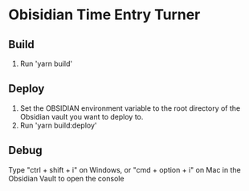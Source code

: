 # Obisidian Time Entry Turner

## Build

1. Run 'yarn build'

## Deploy

1. Set the OBSIDIAN environment variable to the root directory of the Obsidian vault you want to deploy to.
2. Run 'yarn build:deploy'

## Debug

Type "ctrl + shift + i" on Windows, or "cmd + option + i" on Mac in the Obsidian Vault to open the console
